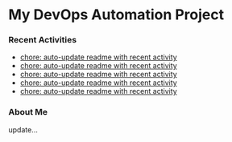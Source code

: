 # My DevOps Automation Project

### Recent Activities
<!-- activity:START -->
- [chore: auto-update readme with recent activity](https://github.com/kaigiii/mybowling-app/commit/66f4bb50ef50bc3df9238f1c8408533c7c839793)
- [chore: auto-update readme with recent activity](https://github.com/kaigiii/mybowling-app/commit/2b7c3b998e5cb1377e11fde66dc467fcd9475612)
- [chore: auto-update readme with recent activity](https://github.com/kaigiii/mybowling-app/commit/665276b45ab46e3b51b77d85b551dde0249c4d0c)
- [chore: auto-update readme with recent activity](https://github.com/kaigiii/mybowling-app/commit/8ceeeacabac602031b9024875061205d7f705c18)
- [chore: auto-update readme with recent activity](https://github.com/kaigiii/mybowling-app/commit/9676985e2f8947e49b36286c255be89ab1087bfa)
<!-- activity:END -->

### About Me
<!-- MYLINKS:START -->
<!-- MYLINKS:END -->

update...
